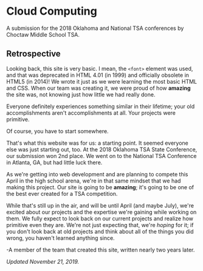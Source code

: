# Cloud Computing
A submission for the 2018 Oklahoma and National TSA conferences by Choctaw Middle School TSA.

## Retrospective
Looking back, this site is very basic. I mean, the `<font>` element was used, and that was deprecated in HTML 4.01 (in 1999) and officially obsolete in HTML5 (in 2014)! We wrote it just as we were learning the most basic HTML and CSS. When our team was creating it, we were proud of how **amazing** the site was, not knowing just how little we had really done.

Everyone definitely experiences something similar in their lifetime; your old accomplishments aren't accomplishments at all. Your projects were primitive.

Of course, you have to start somewhere.

That's what this website was for us: a starting point. It seemed everyone else was just starting out, too. At the 2018 Oklahoma TSA State Conference, our submission won 2nd place. We went on to the National TSA Conference in Atlanta, GA, but had little luck there.

As we're getting into web development and are planning to compete this April in the high school arena, we're in that same mindset that we had making this project. Our site is going to be **amazing**; it's going to be one of the best ever created for a TSA competition.

While that's still up in the air, and will be until April (and maybe July), we're excited about our projects and the expertise we're gaining while working on them. We fully expect to look back on our current projects and realize how primitive even they are. We're not just expecting that, we're _hoping_ for it; if you don't look back at old projects and think about all of the things you did wrong, you haven't learned anything since.

-A member of the team that created this site, written nearly two years later.

_Updated November 21, 2019._
